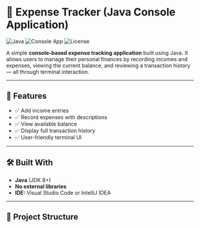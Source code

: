 # 💸 Expense Tracker (Java Console Application)

![Java](https://img.shields.io/badge/Java-ED8B00?style=for-the-badge&logo=java&logoColor=white)
![Console App](https://img.shields.io/badge/Type-Console--Based-blueviolet?style=for-the-badge)
![License](https://img.shields.io/badge/License-MIT-green?style=for-the-badge)

A simple **console-based expense tracking application** built using Java. It allows users to manage their personal finances by recording incomes and expenses, viewing the current balance, and reviewing a transaction history — all through terminal interaction.

---

## 📌 Features

- ✅ Add income entries
- ✅ Record expenses with descriptions
- ✅ View available balance
- ✅ Display full transaction history
- ✅ User-friendly terminal UI

---

## 🛠️ Built With

- **Java** (JDK 8+)
- **No external libraries**
- **IDE:** Visual Studio Code or IntelliJ IDEA

---

## 📁 Project Structure

